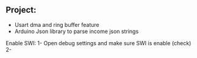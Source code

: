 ## Project:
- Usart dma and ring buffer feature
- Arduino Json library to parse income json strings

Enable SWI:
1- Open debug settings and make sure SWI is enable (check)
2- 